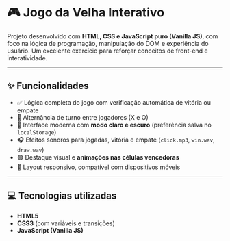 # 🎮 Jogo da Velha Interativo

Projeto desenvolvido com **HTML, CSS e JavaScript puro (Vanilla JS)**, com foco na lógica de programação, manipulação do DOM e experiência do usuário. Um excelente exercício para reforçar conceitos de front-end e interatividade.

---

## ✨ Funcionalidades

- ✅ Lógica completa do jogo com verificação automática de vitória ou empate  
- 🔄 Alternância de turno entre jogadores (X e O)  
- 🎨 Interface moderna com **modo claro e escuro** (preferência salva no `localStorage`)  
- 🎧 Efeitos sonoros para jogadas, vitória e empate (`click.mp3`, `win.wav`, `draw.wav`)  
- 🟢 Destaque visual e **animações nas células vencedoras**  
- 📱 Layout responsivo, compatível com dispositivos móveis

---

## 💻 Tecnologias utilizadas

- **HTML5**
- **CSS3** (com variáveis e transições)
- **JavaScript (Vanilla JS)**
